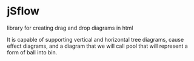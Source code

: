 # jSflow
library for creating drag and drop diagrams in html

It is capable of supporting vertical and horizontal tree diagrams, cause effect diagrams, and a diagram that we will call pool that will represent a form of ball into bin.
